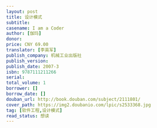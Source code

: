 ```yaml
---
layout: post
title: 设计模式
subtitle: 
casename: I am a Coder
author: [伽玛]
donor: 
price: CNY 69.00
translator: [李英军]
publish_company: 机械工业出版社
publish_version: 
publish_date: 2007-3
isbn: 9787111211266
serial: 
total_volume: 1
borrower: []
borrow_date: []
douban_url: http://book.douban.com/subject/2111801/
cover_path: https://img2.doubanio.com/lpic/s2533368.jpg
tag: [软件工程,设计模式]
read_status: 想读
---
```

